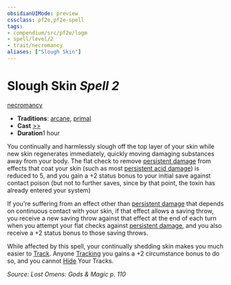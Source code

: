 ```yaml
---
obsidianUIMode: preview
cssclass: pf2e,pf2e-spell
tags:
- compendium/src/pf2e/logm
- spell/level/2
- trait/necromancy
aliases: ["Slough Skin"]
---
```

# Slough Skin *Spell 2*   
[necromancy](/rules/traits/necromancy.md)  

- **Traditions**: [arcane](/rules/traits/arcane.md), [primal](/rules/traits/primal.md)
- **Cast** [>>](/rules/core-rulebook/chapter-9-playing-the-game.md#Actions "Two-Action") 
- **Duration**1 hour

You continually and harmlessly slough off the top layer of your skin while new skin regenerates immediately, quickly moving damaging substances away from your body. The flat check to remove [persistent damage](/rules/conditions.md#Persistent%20Damage) from effects that coat your skin (such as most [persistent acid damage](/rules/conditions.md#Persistent%20Damage)) is reduced to 5, and you gain a +2 status bonus to your initial save against contact poison (but not to further saves, since by that point, the toxin has already entered your system)

If you're suffering from an effect other than [persistent damage](/rules/conditions.md#Persistent%20Damage) that depends on continuous contact with your skin, if that effect allows a saving throw, you receive a new saving throw against that effect at the end of each turn when you attempt your flat checks against [persistent damage](/rules/conditions.md#Persistent%20Damage), and you also receive a +2 status bonus to those saving throws.

While affected by this spell, your continually shedding skin makes you much easier to [Track](/rules/actions/track.md). Anyone [Tracking](/rules/actions/track.md) you gains a +2 circumstance bonus to do so, and you cannot [Hide](/rules/actions/hide.md) Your Tracks.

*Source: Lost Omens: Gods & Magic p. 110*